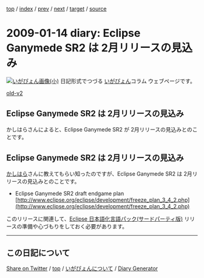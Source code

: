 [top](../index.html) 
 / [index](index.html) 
 / [prev](https://igapyon.github.io/diary/2009/ig090112.html) 
 / [next](https://igapyon.github.io/diary/2009/ig090118.html) 
 / [target](https://igapyon.github.io/diary/2009/ig090114.html) 
 / [source](https://github.com/igapyon/diary/blob/gh-pages/2009/ig090114.html.src.md) 

2009-01-14 diary: Eclipse Ganymede SR2 は 2月リリースの見込み
=====================================================================================================
[![いがぴょん画像(小)](https://igapyon.github.io/diary/images/iga200306s.jpg "いがぴょん")](https://igapyon.github.io/diary/memo/memoigapyon.html) 日記形式でつづる [いがぴょん](https://igapyon.github.io/diary/memo/memoigapyon.html)コラム ウェブページです。

[old-v2](ig090114-orig.html)

## Eclipse Ganymede SR2 は 2月リリースの見込み

かしはらさんによると、Eclipse Ganymede SR2 が 2月リリースの見込みとのことです。


## Eclipse Ganymede SR2 は 2月リリースの見込み

[かしはら](http://d.hatena.ne.jp/cypher256/)さんに教えてもらい知ったのですが、Eclipse Ganymede SR2 は 2月リリースの見込みとのことです。

* Eclipse Ganymede SR2 draft endgame plan
  [http://www.eclipse.org/eclipse/development/freeze_plan_3_4_2.php](http://www.eclipse.org/eclipse/development/freeze_plan_3_4_2.php)

このリリースに関連して、[Eclipse 日本語化言語パック(サードパーティ版)](http://www.igapyon.jp/blanco/nlpack/eclipse/index.html) リリースの準備や心づもりをしておく必要があります。

----------------------------------------------------------------------------------------------------

## この日記について

[Share on Twitter](https://twitter.com/intent/tweet?hashtags=igapyon%2Cdiary%2C%E3%81%84%E3%81%8C%E3%81%B4%E3%82%87%E3%82%93&text=Eclipse+Ganymede+SR2+%E3%81%AF+2%E6%9C%88%E3%83%AA%E3%83%AA%E3%83%BC%E3%82%B9%E3%81%AE%E8%A6%8B%E8%BE%BC%E3%81%BF&url=https%3A%2F%2Figapyon.github.io%2Fdiary%2F2009%2Fig090114.html) / [top](../index.html) / [いがぴょんについて](https://igapyon.github.io/diary/memo/memoigapyon.html) / [Diary Generator](https://github.com/igapyon/igapyonv3)
